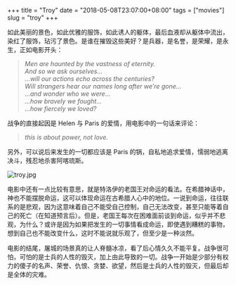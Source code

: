 +++
title = "Troy"
date = "2018-05-08T23:07:00+08:00"
tags = ["movies"]
slug = "troy"
+++

如此美丽的景色，如此优雅的服饰，如此诱人的躯体，最后血液却从躯体中流出，染红了服饰，玷污了景色。是谁在摧毁这些美好？是兵器，是名誉，是荣耀，是永生，正如电影开头：

> *Men are haunted by the vastness of eternity.  
And so we ask ourselves...  
...will our actions echo across the centuries?  
Will strangers hear our names long after we’re gone...  
...and wonder who we were...  
...how bravely we fought...  
...how fiercely we loved?*

战争的直接起因是 Helen 与 Paris 的爱情，用电影中的一句话来评论：

> *this is about power, not love.*

另外，可以说后来发生的一切都应该是 Paris 的锅，自私地追求爱情，懦弱地逃离决斗，残忍地杀害阿喀琉斯。

![troy.jpg](/images/troy.jpg "年轻的 Paris")

电影中还有一点比较有意思，就是特洛伊的老国王对命运的看法。在希腊神话中，神也不能摆脱命运，这可以体现命运在古希腊人心中的地位。一说到命运，往往联系的是悲观，因为这意味着自己不能受自己控制，自己无法改变，甚至只能等着自己的死亡（在知道预言后）。但是，老国王每次在困难面前谈到命运，似乎并不悲观，为什么？或许是因为如果把发生的一切事情看成命运，即使遇到糟糕的事物，想到自己也不能改变什么，这时不能说就乐观了，但至少是一种淡然。

电影的结尾，屠城的场景真的让人脊髓冰凉，看了后心情久久不能平复。战争很可怕，可怕的是士兵的人性的毁灭，加上由此导致的一切。战争一开始是少部分有权力的傻子的名声、荣誉、仇恨、贪婪、欲望，然后是士兵的人性的毁灭，但最后却是全体的灾难。
